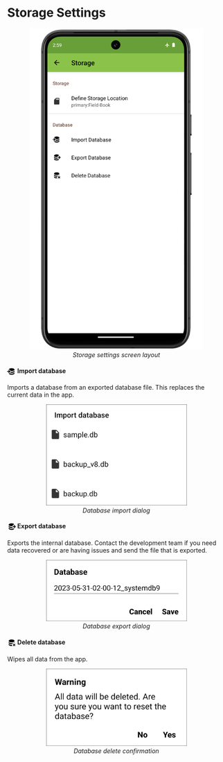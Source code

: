 Storage Settings
================

<figure align="center" class="image">
  <img src="_static/images/settings/storage/settings_storage_framed.png" width="400px"> 
  <figcaption><i>Storage settings screen
layout</i></figcaption> 
</figure>

#### <img ref="import" style="vertical-align: middle;" src="_static/icons/settings/storage/database-import.png" width="20px"> Import database

Imports a database from an exported database file. This replaces the
current data in the app.

<figure align="center" class="image">
  <img src="_static/images/settings/storage/settings_storage_database_import.png" width="325px"> 
  <figcaption><i>Database import dialog</i></figcaption> 
</figure>

#### <img ref="export" style="vertical-align: middle;" src="_static/icons/settings/storage/database-export.png" width="20px"> Export database

Exports the internal database. Contact the development team if you need
data recovered or are having issues and send the file that is exported.

<figure align="center" class="image">
  <img src="_static/images/settings/storage/settings_storage_database_export.png" width="325px"> 
  <figcaption><i>Database export dialog</i></figcaption> 
</figure>

#### <img ref="remove" style="vertical-align: middle;" src="_static/icons/settings/storage/database-remove.png" width="20px"> Delete database

Wipes all data from the app.

<figure align="center" class="image">
  <img src="_static/images/settings/storage/settings_storage_database_delete.png" width="325px"> 
  <figcaption><i>Database delete confirmation</i></figcaption> 
</figure>
